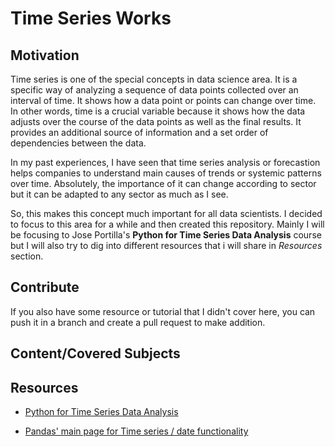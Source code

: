 # Time Series Works

## Motivation

Time series is one of the special concepts in data science area. It is a specific way of analyzing a sequence of data points collected over an interval of time.
It shows how a data point or points can change over time. In other words, time is a crucial variable because it shows how the data adjusts over the course of the data points as well as the final results. It provides an additional source of information and a set order of dependencies between the data. 

 In my past experiences, I have seen that time series analysis or forecastion helps companies to understand main causes of trends or systemic patterns over time. Absolutely, the importance of it can change according to sector but it can be adapted to any sector as much as I see. 

 So, this makes this concept much important for all data scientists. I decided to focus to this area for a while and then created this repository. Mainly I will be focusing to Jose Portilla's **Python for Time Series Data Analysis** course but I will also try to dig into different resources that i will share in *Resources* section.

## Contribute

If you also have some resource or tutorial that I didn't cover here, you can push it in a branch and create a pull request to make addition.
	
## Content/Covered Subjects


## Resources

- [Python for Time Series Data Analysis](https://www.udemy.com/course/python-for-time-series-data-analysis/learn/lecture/13773038#learning-tools)

- [Pandas' main page for Time series / date functionality](https://pandas.pydata.org/docs/user_guide/timeseries.html#timestamps-vs-time-spans)
